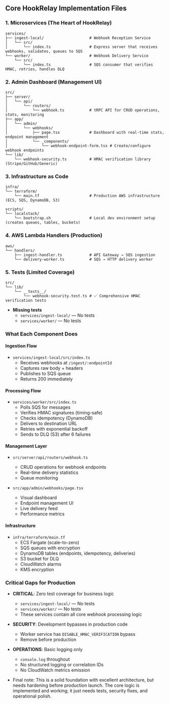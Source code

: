 ## Core HookRelay Implementation Files

### 1. Microservices (The Heart of HookRelay)

```text
services/
├── ingest-local/                    # Webhook Reception Service
│   └── src/
│       └── index.ts                 # Express server that receives webhooks, validates, queues to SQS
└── worker/                          # Webhook Delivery Service
    └── src/
        └── index.ts                 # SQS consumer that verifies HMAC, retries, handles DLQ
```

### 2. Admin Dashboard (Management UI)

```text
src/
├── server/
│   └── api/
│       └── routers/
│           └── webhook.ts           # tRPC API for CRUD operations, stats, monitoring
├── app/
│   └── admin/
│       └── webhooks/
│           ├── page.tsx             # Dashboard with real-time stats, endpoint management
│           └── _components/
│               └── webhook-endpoint-form.tsx # Create/configure webhook endpoints
└── lib/
    └── webhook-security.ts          # HMAC verification library (Stripe/GitHub/Generic)
```

### 3. Infrastructure as Code

```text
infra/
└── terraform/
    └── main.tf                      # Production AWS infrastructure (ECS, SQS, DynamoDB, S3)

scripts/
└── localstack/
    └── bootstrap.sh                 # Local dev environment setup (creates queues, tables, buckets)
```

### 4. AWS Lambda Handlers (Production)

```text
aws/
└── handlers/
    ├── ingest-handler.ts            # API Gateway → SQS ingestion
    └── delivery-worker.ts           # SQS → HTTP delivery worker
```

### 5. Tests (Limited Coverage)

```text
src/
└── lib/
    └── __tests__/
        └── webhook-security.test.ts # ✅ Comprehensive HMAC verification tests
```

- **Missing tests**
  - `services/ingest-local/` — No tests
  - `services/worker/` — No tests

### What Each Component Does

#### Ingestion Flow

- `services/ingest-local/src/index.ts`
  - Receives webhooks at `/ingest/:endpointId`
  - Captures raw body + headers
  - Publishes to SQS queue
  - Returns 200 immediately

#### Processing Flow

- `services/worker/src/index.ts`
  - Polls SQS for messages
  - Verifies HMAC signatures (timing-safe)
  - Checks idempotency (DynamoDB)
  - Delivers to destination URL
  - Retries with exponential backoff
  - Sends to DLQ (S3) after 6 failures

#### Management Layer

- `src/server/api/routers/webhook.ts`
  - CRUD operations for webhook endpoints
  - Real-time delivery statistics
  - Queue monitoring

- `src/app/admin/webhooks/page.tsx`
  - Visual dashboard
  - Endpoint management UI
  - Live delivery feed
  - Performance metrics

#### Infrastructure

- `infra/terraform/main.tf`
  - ECS Fargate (scale-to-zero)
  - SQS queues with encryption
  - DynamoDB tables (endpoints, idempotency, deliveries)
  - S3 bucket for DLQ
  - CloudWatch alarms
  - KMS encryption

### Critical Gaps for Production

- **CRITICAL**: Zero test coverage for business logic
  - `services/ingest-local/` — No tests
  - `services/worker/` — No tests
  - These services contain all core webhook processing logic

- **SECURITY**: Development bypasses in production code
  - Worker service has `DISABLE_HMAC_VERIFICATION` bypass
  - Remove before production

- **OPERATIONS**: Basic logging only
  - `console.log` throughout
  - No structured logging or correlation IDs
  - No CloudWatch metrics emission

- Final note:
  This is a solid foundation with excellent architecture, but needs hardening before production launch. The core logic is implemented and working; it just needs tests, security fixes, and operational polish.
